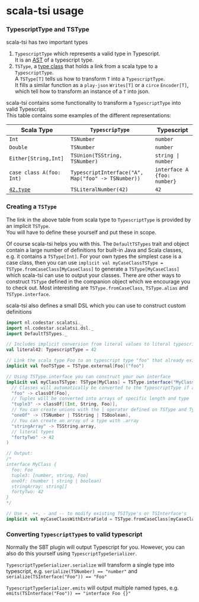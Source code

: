 # scala-tsi usage

### TypescriptType and TSType

scala-tsi has two important types

 1. `TypescriptType` which represents a valid type in Typescript. <br />
     It is an [AST](https://en.wikipedia.org/wiki/Abstract_syntax_tree) of a typescript type. 
 2. `TSType`, a [type class](https://blog.scalac.io/2017/04/19/typeclasses-in-scala.html) that holds a link from a scala type to a `TypescriptType`. <br />
     A `TSType[T]` tells us how to transform `T` into a `TypescriptType`. <br />
     It fills a similar function as a `play-json` `Writes[T]` or a `circe` `Encoder[T]`, which tell how to transform an instance of a `T` into json. 

scala-tsi contains some functionality to transform a `TypescriptType` into valid Typescript. <br />
This table contains some examples of the different representations:

| Scala Type | `TypescripType` | Typescript |
| ---------- | --------------- | ---------- |
| `Int`      | `TSNumber`      | `number`   |
| `Double`   | `TSNumber`      | `number`   |
| `Either[String,Int]` | `TSUnion(TSString, TSNumber)` | <code>string &#124; number</code> |
| `case class A(foo: Int)`  | `TypescriptInterface("A", Map("foo" -> TSNumber))` | `interface A {foo: number}` |
| [`42.type`](http://docs.scala-lang.org/sips/pending/42.type.html) | `TSLiteralNumber(42)` | `42` |

### Creating a `TSType`

The link in the above table from scala type to `TypescriptType` is provided by an implicit `TSType`. <br />
You will have to define these yourself and put these in scope.

Of course scala-tsi helps you with this. The `DefaultTSTypes` trait and object contain a large number of definitions for built-in Java and Scala classes, e.g. it contains a `TSType[Int]`.
For your own types the simplest case is a case class, then you can use `implicit val myCaseClassTSType = TSType.fromCaseClass[MyCaseClass]` to generate a `TSType[MyCaseClass]` which scala-tsi can use to output your classes. 
There are other ways to construct `TSType` defined in the companion object which we encourage you to check out. Most interesting are `TSType.fromCaseClass`, `TSType.alias` and `TSType.interface`.

scala-tsi also defines a small DSL which you can use to construct custom definitions

```scala
import nl.codestar.scalatsi._
import nl.codestar.scalatsi.dsl._
import DefaultTSTypes._

// Includes implicit conversion from literal values to literal typescript types
val literal42: TypescriptType = 42

// Link the scala type Foo to an typescript type "foo" that already exists and we don't define
implicit val fooTSType = TSType.external[Foo]("foo")

// Using TSType.interface you can construct your own interface
implicit val myClassTSType: TSType[MyClass] = TSType.interface("MyClass",
  // Classes will automatically be converted to the TypescriptType if an implicit TSType exists
  "foo" -> classOf[Foo],
  // Tuples will be converted into arrays of specific length and type
  "tuple3" -> classOf[(Int, String, Foo)], 
  // You can create unions with the | operator defined on TSType and TypescriptType
  "oneOf" -> (TSNumber | TSString | TSBoolean),
  // You can create an array of a type with .array
  "stringArray" -> TSString.array,
  // literal types
  "fortyTwo" -> 42
)

// Output:
/*
interface MyClass {
  foo: Foo
  tuple3: [number, string, Foo]
  oneOf: (number | string | boolean)
  stringArray: string[]
  fortyTwo: 42
}
*/

// Use +, ++, - and -- to modify existing TSIType's or TSInterface's
implicit val myCaseClassWithExtraField = TSType.fromCaseClass[myCaseClass] + ("foo" -> "bar")

```

### Converting `TypescriptType`s to valid typescript

Normally the SBT plugin will output Typescript for you.
However, you can also do this yourself using `TypescriptTypeSerializer`.

`TypescriptTypeSerializer.serialize` will transform a single type into typescript, e.g. `serialize(TSNumber) == "number"` and `serialize(TSInterface("Foo")) == "Foo"`

`TypescriptTypeSerializer.emits` will output multiple named types, e.g. `emits(TSInterface("Foo")) == "interface Foo {}"`
